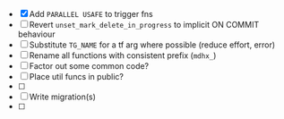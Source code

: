 - [x] Add `PARALLEL USAFE` to trigger fns
- [ ] Revert `unset_mark_delete_in_progress` to implicit ON COMMIT behaviour
- [ ] Substitute `TG_NAME` for a tf arg where possible (reduce effort, error)
- [ ] Rename all functions with consistent prefix (`mdhx_`)
- [ ] Factor out some common code?
- [ ] Place util funcs in public?
- [ ] 
- [ ] Write migration(s)
- [ ]